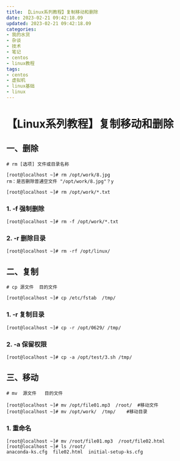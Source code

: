 ```yaml
---
title: 【Linux系列教程】复制移动和删除
date: 2023-02-21 09:42:18.09
updated: 2023-02-21 09:42:18.09
categories: 
- 我的水货
- 杂谈
- 技术
- 笔记
- centos
- linux教程
tags: 
- centos
- 虚拟机
- linux基础
- linux
---
```


# 【Linux系列教程】复制移动和删除

## 一、删除

```
# rm [选项] 文件或目录名称

[root@localhost ~]# rm /opt/work/8.jpg 
rm：是否删除普通空文件 "/opt/work/8.jpg"？y 

[root@localhost ~]# rm /opt/work/*.txt 
```

### 1. -f 强制删除

```
[root@localhost ~]# rm -f /opt/work/*.txt 
```

### 2. -r 删除目录

```
[root@localhost ~]# rm -rf /opt/linux/
```

## 二、复制

```
# cp 源文件  目的文件

[root@localhost ~]# cp /etc/fstab  /tmp/
```

### 1. -r 复制目录

```
[root@localhost ~]# cp -r /opt/0629/ /tmp/
```

### 2. -a 保留权限

```
[root@localhost ~]# cp -a /opt/test/3.sh /tmp/
```

## 三、移动

```
# mv  源文件   目的文件 

[root@localhost ~]# mv /opt/file01.mp3  /root/ 	#移动文件
[root@localhost ~]# mv /opt/work/  /tmp/	#移动目录
```

### 1. 重命名

```
[root@localhost ~]# mv /root/file01.mp3  /root/file02.html
[root@localhost ~]# ls /root/
anaconda-ks.cfg  file02.html  initial-setup-ks.cfg 
```
